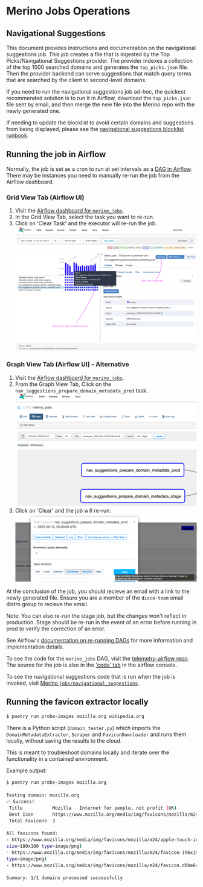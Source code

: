 # Merino Jobs Operations

## Navigational Suggestions
This document provides instructions and documentation on the navigational suggestions job.
This job creates a file that is ingested by the Top Picks/Navigational Suggestions provider.
The provider indexes a collection of the top 1000 searched domains and generates the `top_picks.json` file.  Then the provider backend can serve suggestions that match query terms that are searched by the client to second-level domains.

If you need to run the navigational suggestions job ad-hoc, the quickest recommended solution is to run it in Airflow, download the `top_picks.json` file sent by email,
and then merge the new file into the Merino repo with the newly generated one.

If needing to update the blocklist to avoid certain domains and suggestions from being displayed,
please see the [navigational suggestions blocklist runbook][nav_sug_blocklist_runbook].

## Running the job in Airflow
Normally, the job is set as a cron to run at set intervals as a [DAG in Airflow][airflow_docs].
There may be instances you need to manually re-run the job from the Airflow dashboard.

### Grid View Tab (Airflow UI)
1. Visit the [Airflow dashboard for `merino_jobs`][merino_jobs-grid].
2. In the Grid View Tab, select the task you want to re-run.
3. Click on 'Clear Task' and the executor will re-run the job.
![merino_jobs UI Diagram](dag_ui.png "merino_jobs UI Diagram")

### Graph View Tab (Airflow UI) - Alternative
1. Visit the [Airflow dashboard for `merino_jobs`][merino_jobs-graph].
2. From the Graph View Tab, Click on the `nav_suggestions_prepare_domain_metadata_prod` task.
![merino_jobs Nav Suggest Graph View](nav_sug_graph_view.png "merino_jobs UI Graph View")
3. Click on 'Clear' and the job will re-run.
![merino_jobs UI Task Instance Clear](nav_task_instance_clear.png "merino_jobs UI Task Clear")

At the conclusion of the job, you should recieve an email with a link to the newly generated file. Ensure you are a member of the `disco-team` email distro group to recieve the email.

Note: You can also re-run the stage job, but the changes won't reflect in production. Stage should be re-run in the event of an error before running in prod to verify the correction of an error.


See Airflow's [documentation on re-running DAGs][airflow_rerun_dag] for more information and implementation details.


To see the code for the `merino_jobs` DAG, visit the [telemetry-airflow repo][merino_jobs_repo]. The source for the job is also in the ['code' tab][merino_jobs_code] in the airflow console.

To see the navigational suggestions code that is run when the job is invoked, visit [Merino `jobs/navigational_suggestions`][nav_sug_dir].

[nav_sug_blocklist_runbook]: https://github.com/mozilla-services/merino-py/blob/main/docs/operations/blocklist-nav-suggestions.md
[nav_sug_dir]: https://github.com/mozilla-services/merino-py/tree/main/merino/jobs/navigational_suggestions
[airflow_docs]: https://airflow.apache.org/docs/apache-airflow/stable/public-airflow-interface.html#dags
[airflow_rerun_dag]: https://airflow.apache.org/docs/apache-airflow/stable/core-concepts/dag-run.html#re-run-dag
[merino_jobs_repo]: https://github.com/mozilla/telemetry-airflow/blob/main/dags/merino_jobs.py
[merino_jobs_code]: https://workflow.telemetry.mozilla.org/dags/merino_jobs/code?root=
[merino_jobs-grid]: https://workflow.telemetry.mozilla.org/dags/merino_jobs/grid
[merino_jobs-graph]: https://workflow.telemetry.mozilla.org/dags/merino_jobs/graph?root=

## Running the favicon extractor locally

```bash
$ poetry run probe-images mozilla.org wikipedia.org
```

There is a Python script (`domain_tester.py`) which imports the `DomainMetadataExtractor`,  `Scraper` and `FaviconDownloader` and runs them locally, without saving the results to the cloud.

This is meant to troubleshoot domains locally and iterate over the functionality in a contained environment.

Example output:
```bash
$ poetry run probe-images mozilla.org

Testing domain: mozilla.org
✅ Success!
 Title           Mozilla - Internet for people, not profit (UK)
 Best Icon       https://www.mozilla.org/media/img/favicons/mozilla/m24/favicon-196x196.e143075360ea.png
 Total Favicons  3

All favicons found:
- https://www.mozilla.org/media/img/favicons/mozilla/m24/apple-touch-icon.05aa000f6748.png (rel=apple-touch-icon
size=180x180 type=image/png)
- https://www.mozilla.org/media/img/favicons/mozilla/m24/favicon-196x196.e143075360ea.png (rel=icon size=196x196
type=image/png)
- https://www.mozilla.org/media/img/favicons/mozilla/m24/favicon.d0be64e474b1.ico (rel=shortcut,icon)

Summary: 1/1 domains processed successfully
```
